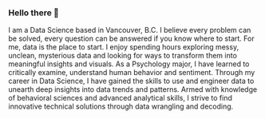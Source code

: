 ### Hello there 👋

I am a Data Science based in Vancouver, B.C. I believe every problem can be solved, every question can be answered if you know where to start. For me, data is the place to start. I enjoy spending hours exploring messy, unclean, mysterious data and looking for ways to transform them into meaningful insights and visuals. As a Psychology major, I have learned to critically examine, understand human behavior and sentiment. Through my career in Data Science, I have gained the skills to use and engineer data to unearth deep insights into data trends and patterns. Armed with knowledge of behavioral sciences and advanced analytical skills, I strive to find innovative technical solutions through data wrangling and decoding. 



